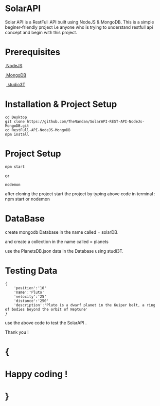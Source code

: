 # SolarAPI

Solar API is a RestFull API built using NodeJS & MongoDB. This is a simple beginer-friendly project i.e anyone who is trying to understand restfull api concept and begin with this project.

# Prerequisites

[ NodeJS ]( https://nodejs.org/en/download/ ) <br>

[ MongoDB ]( https://www.mongodb.com/try/download/community ) <br>

 [ studio3T ]( https://studio3t.com/download/ ) <br>

# Installation & Project Setup

```
cd Desktop
git clone https://github.com/TheNandan/SolarAPI-REST-API-NodeJs-MongoDB.git
cd RestFull-API-NodeJS-MongoDB
npm install
```

# Project Setup

```
npm start
```

or

```
nodemon
```

after cloning the project start the project by typing above code in terminal : npm start or nodemon 

# DataBase

create mongodb Database in the name called = solarDB.

and create a collection in the name called  = planets

use the PlanetsDB.json data in the Database using studi3T.

# Testing Data

```
{
    'position':'10'
    'name':'Pluto'
    'velocity':'25'
    'distance':'250'
    'description':'Pluto is a dwarf planet in the Kuiper belt, a ring of bodies beyond the orbit of Neptune'
}
```

use the above code to test the SolarAPI .

Thank you !

# {
# Happy coding !
# }



